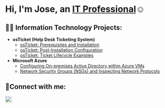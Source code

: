 <h1>Hi, I'm Jose, an <a href="https://linkedin.com/in/Jose">IT Professional</a>☺</h1>

<h2>👨‍💻 Information Technology Projects:</h2>

- <b>osTicket (Help Desk Ticketing System)</b>
  - [osTicket: Prerequisites and Installation](https://github.com/JoseSantanaa/osticket-prereqs)
  - [osTicket: Post-Installation Configuration](https://github.com/JoseSantanaa/post-install-config)
  - [osTicket: Ticket Lifecycle Examples](https://github.com/JoseSantanaa/ticket-lifecycle)
- <b>Microsoft Azure</b>
  - [Configuring On-premises Active Directory within Azure VMs](https://github.com/JoseSantana/configure-ad)
  - [Network Security Groups (NSGs) and Inspecting Network Protocols](https://github.com/JoseSantanaa/azure-network-protocols)

<h2>🤳Connect with me:</h2>

[<img align="left" alt="Josh | LinkedIn" width="22px" src="https://cdn.jsdelivr.net/npm/simple-icons@v3/icons/linkedin.svg" />][linkedin]

[linkedin]: https://linkedin.com/in/Josesantana

